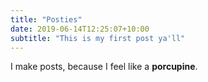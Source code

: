 ```yaml
---
title: "Posties"
date: 2019-06-14T12:25:07+10:00
subtitle: "This is my first post ya'll"
---
```


I make posts, because I feel like a **porcupine**.